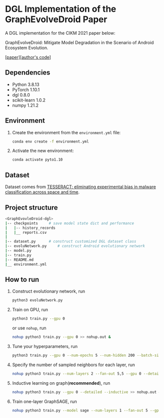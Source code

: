 # DGL Implementation of the GraphEvolveDroid Paper
A DGL implementation for the CIKM 2021 paper below:

GraphEvolveDroid: Mitigate Model Degradation in the Scenario of Android Ecosystem Evolution.

[[paper]](https://dl.acm.org/doi/abs/10.1145/3459637.3482118)[[author's code]](https://github.com/liangxun/GraphEvolveDroid)

## Dependencies
* Python 3.8.13
* PyTorch 1.10.1
* dgl 0.8.0
* scikit-learn 1.0.2
* numpy 1.21.2

## Environment
1. Create the environment from the `environment.yml` file:
    ```bash
    conda env create -f environment.yml
    ```

2. Activate the new environment:
    ```bash
    conda activate pyto1.10
    ```

## Dataset
Dataset comes from [TESSERACT: eliminating experimental bias in malware classification across space and time](https://dl.acm.org/doi/abs/10.5555/3361338.3361389).

## Project structure
```bash
<GraphEvovleDroid-dgl>
|-- checkpoints     # save model state dict and performance
|   |-- history_records
|   |__ reports.csv
|
|-- dataset.py      # construct customized DGL dataset class
|-- evoluNetwork.py     # construct Android evolutionary network
|-- model.py
|-- train.py
|-- README.md
|__ environment.yml
```

## How to run

1. Construct evolutionary network, run

   ```bash
   python3 evoluNetwork.py
   ```

2. Train on GPU, run

   ```bash
   python3 train.py --gpu 0
   ```

   or use `nohup`, run

   ```bash
   nohup python3 train.py --gpu 0 >> nohup.out &
   ```

3. Tune your hyperparameters, run

   ```bash
   python3 train.py --gpu 0 --num-epochs 5 --num-hidden 200 --batch-size 128 --detailed
   ```

4. Specify the number of sampled neighbors for each layer, run

   ```bash
   nohup python3 train.py --num-layers 2 --fan-out 5,5 --gpu 0 --detailed >> nohup.out &
   ```

5. Inductive learning on graph(**recommended**), run

   ```bash
   nohup python3 train.py --gpu 0 --detailed --inductive >> nohup.out &
   ```

6. Train one-layer GraphSAGE, run
   ```bash
   nohup python3 train.py --model sage --num-layers 1 --fan-out 5 --gpu 0 --num-epochs 5 --detailed >> nohup.out &
   ```